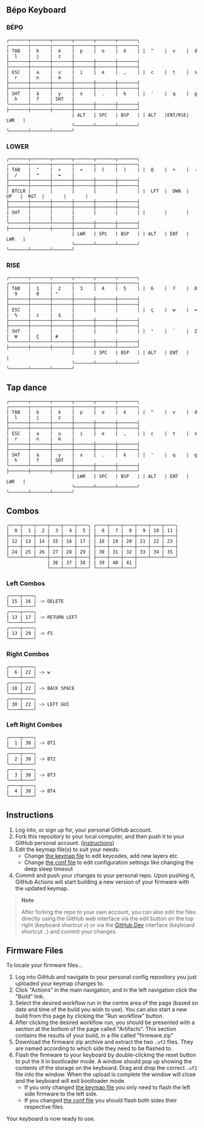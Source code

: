 ## Bépo Keyboard 

### BÉPO
```
╭───────┬───────┬───────┬───────┬───────┬───────╮ ╭───────┬───────┬───────┬───────┬───────┬───────╮
| TAB   |  b    |  é    |  p    |  o    |  è    | |  ^    |  v    |  d    |  l    |  j    |  z    |
├───────┼───────┼───────┼───────┼───────┼───────┤ ├───────┼───────┼───────┼───────┼───────┼───────┤
| ESC   |  a    |  u    |  i    |  e    |  ,    | |  c    |  t    |  s    |  r    |  n    |  m    |
├───────┼───────┼───────┼───────┼───────┼───────┤ ├───────┼───────┼───────┼───────┼───────┼───────┤
| SHT   |  à    |  y    |  x    |  .    |  k    | |  '    |  q    |  g    |  h    |  f    | SHT   |
╰───────┴───────┴───────┼───────┼───────┼───────┤ ├───────┼───────┼───────┼───────┴───────┴───────╯
                        | ALT   | SPC   | BSP   | | ALT   |ENT/RSE| LWR   |
                        ╰───────┴───────┴───────╯ ╰───────┴───────┴───────╯
```

### LOWER
```
╭───────┬───────┬───────┬───────┬───────┬───────╮ ╭───────┬───────┬───────┬───────┬───────┬───────╮
| TAB   |  "    |  «    |  »    |  (    |  )    | |  @    |  +    |  -    |  /    |  *    |  =    |
├───────┼───────┼───────┼───────┼───────┼───────┤ ├───────┼───────┼───────┼───────┼───────┼───────┤
| BTCLR |       |       |       |       |       | |  LFT  |  DWN  |  UP   |  RGT  |       |       |
├───────┼───────┼───────┼───────┼───────┼───────┤ ├───────┼───────┼───────┼───────┼───────┼───────┤
| SHT   |       |       |       |       |       | |       |       |       |       |       |       |
╰───────┴───────┴───────┼───────┼───────┼───────┤ ├───────┼───────┼───────┼───────┴───────┴───────╯
                        | LWR   | SPC   | BSP   | | ALT   | ENT   | LWR   |
                        ╰───────┴───────┴───────╯ ╰───────┴───────┴───────╯
```
### RISE
```
╭───────┬───────┬───────┬───────┬───────┬───────╮ ╭───────┬───────┬───────┬───────┬───────┬───────╮
| TAB   |  1    |  2    |  3    |  4    |  5    | |  6    |  7    |  8    |  9    |  0    | °     |
├───────┼───────┼───────┼───────┼───────┼───────┤ ├───────┼───────┼───────┼───────┼───────┼───────┤
| ESC   |       |       |       |       |       | |  ç    |  w    |  =    |  %    |  z    |  $    |
├───────┼───────┼───────┼───────┼───────┼───────┤ ├───────┼───────┼───────┼───────┼───────┼───────┤
| SHT   |       |       |       |       |       | |  °    |  `    |  Z    |  W    |  Ç    | #     |
╰───────┴───────┴───────┼───────┼───────┼───────┤ ├───────┼───────┼───────┼───────┴───────┴───────╯
                        |       | SPC   | BSP   | | ALT   | ENT   |       |
                        ╰───────┴───────┴───────╯ ╰───────┴───────┴───────╯
```

## Tap dance

```
╭───────┬───────┬───────┬───────┬───────┬───────╮ ╭───────┬───────┬───────┬───────┬───────┬───────╮
| TAB   |  b    |  é    |  p    |  o    |  è    | |  ^    |  v    |  d    |  l    |  j    |  z    |
├───────┼───────┼───────┼───────┼───────┼───────┤ ├───────┼───────┼───────┼───────┼───────┼───────┤
| ESC   |  a    |  u    |  i    |  e    |  ,    | |  c    |  t    |  s    |  r    |  n    |  m    |
├───────┼───────┼───────┼───────┼───────┼───────┤ ├───────┼───────┼───────┼───────┼───────┼───────┤
| SHT   |  à    |  y    |  x    |  .    |  k    | |  '    |  q    |  g    |  h    |  f    | SHT   |
╰───────┴───────┴───────┼───────┼───────┼───────┤ ├───────┼───────┼───────┼───────┴───────┴───────╯
                        | LWR   | SPC   | BSP   | | ALT   | ENT   | LWR   |
                        ╰───────┴───────┴───────╯ ╰───────┴───────┴───────╯
```

## Combos

```
╭────┬────┬────┬────┬────┬────╮ ╭────┬────┬────┬────┬────┬────╮
|  0 |  1 |  2 |  3 |  4 |  5 | |  6 |  7 |  8 |  9 | 10 | 11 |
├────┼────┼────┼────┼────┼────┤ ├────┼────┼────┼────┼────┼────┤
| 12 | 13 | 14 | 15 | 16 | 17 | | 18 | 19 | 20 | 21 | 22 | 23 |
├────┼────┼────┼────┼────┼────┤ ├────┼────┼────┼────┼────┼────┤
| 24 | 25 | 26 | 27 | 28 | 29 | | 30 | 31 | 32 | 33 | 34 | 35 |
╰────┴────┴────┼────┼────┼────┤ ├────┼────┼────┼────┴────┴────╯
               | 36 | 37 | 38 | | 39 | 40 | 41 |
               ╰────┴────┴────╯ ╰────┴────┴────╯
```
### Left Combos
```
╭────┬────╮
| 15 | 16 | -> DELETE
╰────┴────╯
╭────┬────╮
| 13 | 17 | -> RETURN LEFT
╰────┴────╯
╭────┬────╮
| 13 | 29 | -> F5
╰────┴────╯
```
### Right Combos
```
╭────┬────╮
|  6 | 22 | -> w
╰────┴────╯
╭────┬────╮
| 18 | 22 | -> BACK SPACE
╰────┴────╯
╭────┬────╮
| 30 | 22 | -> LEFT GUI
╰────┴────╯
```
### Left Right Combos
```
╭────┬────╮
|  1 | 30 | -> BT1
╰────┴────╯
╭────┬────╮
|  2 | 30 | -> BT2
╰────┴────╯
╭────┬────╮
|  3 | 30 | -> BT3
╰────┴────╯
╭────┬────╮
|  4 | 30 | -> BT4
╰────┴────╯
```
## Instructions

1. Log into, or sign up for, your personal GitHub account.
2. Fork this repository to your local computer, and then push it to your GitHub personal account. ([instructions](https://docs.github.com/en/get-started/quickstart/fork-a-repo))
3. Edit the keymap file(s) to suit your needs:
    - Change [the keymap file](/config/corneish_zen.keymap) to edit keycodes, add new layers etc.
    - Change [the conf file](/config/corneish_zen.conf) to edit configuration settings like changing the deep sleep timeout
4. Commit and push your changes to your personal repo. Upon pushing it, GitHub Actions will start building a new version of your firmware with the updated keymap.

> **Note**
> 
> After forking the repo to your own account, you can also edit the files directly using the GitHub web interface via the edit button on the top right (keyboard shortcut `e`) or via the [GitHub Dev](https://github.com/github/dev) interface (keyboard shortcut `.`) and commit your changes.

## Firmware Files

To locate your firmware files...

1. Log into GitHub and navigate to your personal config repository you just uploaded your keymap changes to.
2. Click "Actions" in the main navigation, and in the left navigation click the "Build" link.
3. Select the desired workflow run in the centre area of the page (based on date and time of the build you wish to use). You can also start a new build from this page by clicking the "Run workflow" button.
4. After clicking the desired workflow run, you should be presented with a section at the bottom of the page called "Artifacts". This section contains the results of your build, in a file called "firmware.zip"
5. Download the firmware zip archive and extract the two `.uf2` files. They are named according to which side they need to be flashed to.
6. Flash the firmware to your keyboard by double-clicking the reset button to put the it in bootloader mode. A window should pop up showing the contents of the storage on the keyboard. Drag and drop the correct `.uf2` file into the window. When the upload is complete the window will close and the keyboard will exit bootloader mode.
    - If you only changed [the keymap file](/config/corneish_zen.keymap) you only need to flash the left side firmware to the left side.
    - If you changed [the conf file](/config/corneish_zen.conf) you should flash both sides their respective files.

Your keyboard is now ready to use.
